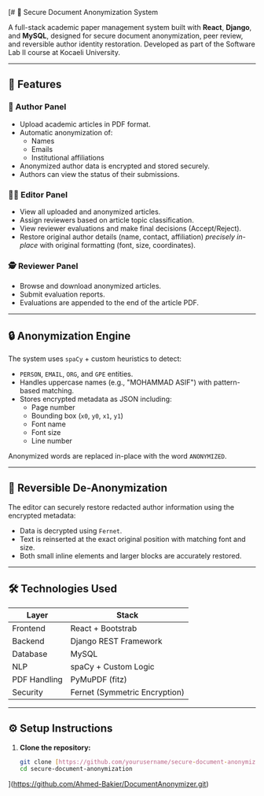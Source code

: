 [# 🔐 Secure Document Anonymization System

A full-stack academic paper management system built with **React**, **Django**, and **MySQL**, designed for secure document anonymization, peer review, and reversible author identity restoration. Developed as part of the Software Lab II course at Kocaeli University.

---

## 🚀 Features

### 📝 Author Panel
- Upload academic articles in PDF format.
- Automatic anonymization of:
  - Names
  - Emails
  - Institutional affiliations
- Anonymized author data is encrypted and stored securely.
- Authors can view the status of their submissions.

### 🧑‍⚖️ Editor Panel
- View all uploaded and anonymized articles.
- Assign reviewers based on article topic classification.
- View reviewer evaluations and make final decisions (Accept/Reject).
- Restore original author details (name, contact, affiliation) *precisely in-place* with original formatting (font, size, coordinates).

### 🕵️ Reviewer Panel
- Browse and download anonymized articles.
- Submit evaluation reports.
- Evaluations are appended to the end of the article PDF.

---

## 🔒 Anonymization Engine

The system uses `spaCy` + custom heuristics to detect:
- `PERSON`, `EMAIL`, `ORG`, and `GPE` entities.
- Handles uppercase names (e.g., "MOHAMMAD ASIF") with pattern-based matching.
- Stores encrypted metadata as JSON including:
  - Page number
  - Bounding box (`x0`, `y0`, `x1`, `y1`)
  - Font name
  - Font size
  - Line number

Anonymized words are replaced in-place with the word `ANONYMIZED`.

---

## 🔁 Reversible De-Anonymization

The editor can securely restore redacted author information using the encrypted metadata:
- Data is decrypted using `Fernet`.
- Text is reinserted at the exact original position with matching font and size.
- Both small inline elements and larger blocks are accurately restored.

---

## 🛠️ Technologies Used

| Layer           | Stack                |
|----------------|----------------------|
| Frontend       | React + Bootstrab    |
| Backend        | Django REST Framework |
| Database       | MySQL                |
| NLP            | spaCy + Custom Logic |
| PDF Handling   | PyMuPDF (fitz)       |
| Security       | Fernet (Symmetric Encryption) |

---

## ⚙️ Setup Instructions

1. **Clone the repository:**
   ```bash
   git clone [https://github.com/yourusername/secure-document-anonymization.git](https://github.com/Ahmed-Bakier/DocumentAnonymizer.git)
   cd secure-document-anonymization
](https://github.com/Ahmed-Bakier/DocumentAnonymizer.git)

